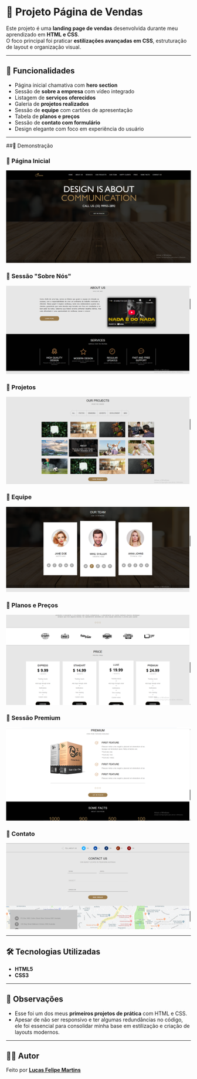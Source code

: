 # 🛒 Projeto Página de Vendas  

Este projeto é uma **landing page de vendas** desenvolvida durante meu aprendizado em **HTML e CSS**.  
O foco principal foi praticar **estilizações avançadas em CSS**, estruturação de layout e organização visual.  

---

## 🚀 Funcionalidades  
- Página inicial chamativa com **hero section**  
- Sessão de **sobre a empresa** com vídeo integrado  
- Listagem de **serviços oferecidos**  
- Galeria de **projetos realizados**  
- Sessão de **equipe** com cartões de apresentação  
- Tabela de **planos e preços**  
- Sessão de **contato com formulário**  
- Design elegante com foco em experiência do usuário  

---

##📸 Demonstração

### 🔹 Página Inicial  
![Página Inicial](./assets/demonstracao/Captura%20de%20Tela%20(35).png)

### 🔹 Sessão "Sobre Nós"  
![Sobre Nós](./assets/demonstracao/Captura%20de%20Tela%20(36).png)

### 🔹 Projetos  
![Projetos](./assets/demonstracao/Captura%20de%20Tela%20(37).png) 

### 🔹 Equipe  
![Equipe](./assets/demonstracao/Captura%20de%20Tela%20(38).png)

### 🔹 Planos e Preços  
![Planos e Preços](./assets/demonstracao/Captura%20de%20Tela%20(39).png)

### 🔹 Sessão Premium  
![Sessão Premium](./assets/demonstracao/Captura%20de%20Tela%20(40).png)  

### 🔹 Contato  
![Contato](./assets/demonstracao/Captura%20de%20Tela%20(41).png)

---

## 🛠️ Tecnologias Utilizadas  
- **HTML5**  
- **CSS3**  

---

## 📌 Observações  
- Esse foi um dos meus **primeiros projetos de prática** com HTML e CSS.  
- Apesar de não ser responsivo e ter algumas redundâncias no código, ele foi essencial para consolidar minha base em estilização e criação de layouts modernos.  

---

## 👨‍💻 Autor  

Feito por **[Lucas Felipe Martins](https://github.com/LucasFelipeMartins)**  
